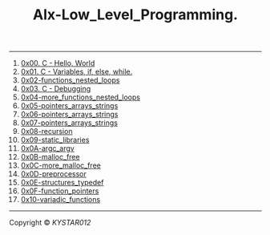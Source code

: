 <html>
<body>
<header>
<h1> Alx-Low_Level_Programming.</h1>
</header>
<hr>
<section>
<p><ol>
<li><a href="https://github.com/Kystar012/alx-low_level_programming/tree/master"> 0x00. C - Hello, World</a></li>
<li><a href="https://github.com/Kystar012/alx-low_level_programming/tree/master/0x01-variables_if_else_while"> 0x01. C - Variables, if, else, while.</a></li>
<li><a href="https://github.com/Kystar012/alx-low_level_programming/tree/master/0x02-functions_nested_loops">0x02-functions_nested_loops</a></li>
<li><a href="https://github.com/Kystar012/alx-low_level_programming/tree/master/0x03-debugging">0x03. C - Debugging</a></li>
<li><a href="https://github.com/Kystar012/alx-low_level_programming/tree/master/0x04-more_functions_nested_loops">0x04-more_functions_nested_loops</a></li>
<li><a href="https://github.com/Kystar012/alx-low_level_programming/tree/master/0x05-pointers_arrays_strings">0x05-pointers_arrays_strings </a></li>
<li><a href="https://github.com/Kystar012/alx-low_level_programming/tree/master/0x06-pointers_arrays_strings">0x06-pointers_arrays_strings</a></li>
<li><a href="https://github.com/Kystar012/alx-low_level_programming/tree/master/0x07-pointers_arrays_strings">0x07-pointers_arrays_strings</a></li>
<li><a href="https://github.com/Kystar012/alx-low_level_programming/tree/master/0x08-recursion">0x08-recursion</a></li>
<li><a href="https://github.com/Kystar012/alx-low_level_programming/tree/master/0x09-static_libraries">0x09-static_libraries</a></li>
<li><a href="https://github.com/Kystar012/alx-low_level_programming/tree/master/0x0A-argc_argv">0x0A-argc_argv</a></li>
<li><a href="https://github.com/Kystar012/alx-low_level_programming/tree/master/0x0B-malloc_free">0x0B-malloc_free</a></li>
<li><a href="https://github.com/Kystar012/alx-low_level_programming/tree/master/0x0C-more_malloc_free">0x0C-more_malloc_free</a></li>
<li><a href="https://github.com/Kystar012/alx-low_level_programming/tree/master/0x0D-preprocessor">0x0D-preprocessor </a></li>
<li><a href="https://github.com/Kystar012/alx-low_level_programming/tree/master/0x0E-structures_typedef">0x0E-structures_typedef</a></li>
<li><a href="https://github.com/Kystar012/alx-low_level_programming/tree/master/0x0F-function_pointers">0x0F-function_pointers</a></li>
<li><a href="https://github.com/Kystar012/alx-low_level_programming/tree/master/0x10-variadic_functions">0x10-variadic_functions</a></li>
</ol>
</p>
</section>
<hr>
<footer>
<p align=centre> Copyright &copy <em>KYSTAR012</em> </p>
</footer>
</body>
</html>
